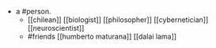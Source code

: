 - a #person.
	- [[chilean]] [[biologist]] [[philosopher]] [[cybernetician]] [[neuroscientist]]
	- #friends [[humberto maturana]] [[dalai lama]]